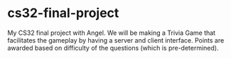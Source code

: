 # cs32-final-project
My CS32 final project with Angel. 
We will be making a Trivia Game that facilitates the gameplay by having a server and client interface. Points are awarded based on difficulty of the questions (which is pre-determined).
